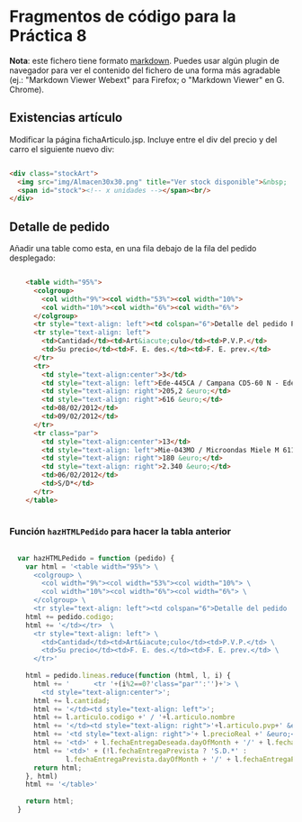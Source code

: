 # Fragmentos de código para la Práctica 8

**Nota**: este fichero tiene formato [markdown](https://daringfireball.net/projects/markdown/syntax). Puedes usar algún plugin de navegador para ver el contenido del fichero de una forma más agradable (ej.: "Markdown Viewer Webext" para Firefox; o "Markdown Viewer" en G. Chrome).

## Existencias artículo
Modificar la página fichaArticulo.jsp. Incluye entre el div del precio y del carro el siguiente nuevo div:

```html

<div class="stockArt">
  <img src="img/Almacen30x30.png" title="Ver stock disponible">&nbsp;
  <span id="stock"><!-- x unidades --></span><br/>
</div>

```

## Detalle de pedido 
Añadir una table como esta, en una fila debajo de la fila del pedido desplegado:
```html

    <table width="95%">
      <colgroup>
        <col width="9%"><col width="53%"><col width="10%">
        <col width="10%"><col width="6%"><col width="6%">
      </colgroup>
      <tr style="text-align: left"><td colspan="6">Detalle del pedido P000004-08</td></tr> 
      <tr style="text-align: left">
        <td>Cantidad</td><td>Art&iacute;culo</td><td>P.V.P.</td>
        <td>Su precio</td><td>F. E. des.</td><td>F. E. prev.</td>
      </tr>
      <tr>
        <td style="text-align:center">3</td>
        <td style="text-align: left">Ede-445CA / Campana CD5-60 N - Edesa</td>
        <td style="text-align: right">205,2 &euro;</td>
        <td style="text-align: right">616 &euro;</td>
        <td>08/02/2012</td>
        <td>09/02/2012</td>
      </tr>
      <tr class="par">
        <td style="text-align:center">13</td>
        <td style="text-align: left">Mie-043MO / Microondas Miele M 611-3S - Miele</td>
        <td style="text-align: right">180 &euro;</td>
        <td style="text-align: right">2.340 &euro;</td>
        <td>06/02/2012</td>
        <td>S/D*</td>
      </tr>
    </table> 
  
```
### Función `hazHTMLPedido` para hacer la tabla anterior

```JavaScript

  var hazHTMLPedido = function (pedido) {
    var html = '<table width="95%"> \
      <colgroup> \
        <col width="9%"><col width="53%"><col width="10%"> \
        <col width="10%"><col width="6%"><col width="6%"> \
      </colgroup> \
      <tr style="text-align: left"><td colspan="6">Detalle del pedido ';
    html += pedido.codigo;
    html += '</td></tr>  \
      <tr style="text-align: left"> \
        <td>Cantidad</td><td>Art&iacute;culo</td><td>P.V.P.</td> \
        <td>Su precio</td><td>F. E. des.</td><td>F. E. prev.</td> \
      </tr>'
    
    html = pedido.lineas.reduce(function (html, l, i) {
      html += '      <tr '+(i%2==0?'class="par"':'')+'> \
        <td style="text-align:center">';
      html += l.cantidad;
      html += '</td><td style="text-align: left">';
      html += l.articulo.codigo +' / '+l.articulo.nombre
      html += '</td><td style="text-align: right">'+l.articulo.pvp+' &euro;</td>'
      html += '<td style="text-align: right">'+ l.precioReal +' &euro;</td>'
      html += '<td>' + l.fechaEntregaDeseada.dayOfMonth + '/' + l.fechaEntregaDeseada.month + '/' + l.fechaEntregaDeseada.year + '</td>';
      html += '<td>' + (!l.fechaEntregaPrevista ? 'S.D.*' :
              l.fechaEntregaPrevista.dayOfMonth + '/' + l.fechaEntregaPrevista.month + '/' + l.fechaEntregaPrevista.year) + '</td></tr>';
      return html;
    }, html)
    html += '</table>'
    
    return html;
  }

```